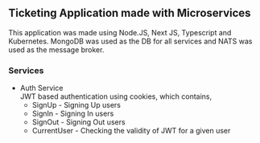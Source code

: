 ## Ticketing Application made with Microservices
This application was made using Node.JS, Next JS, Typescript and Kubernetes. MongoDB was used 
as the DB for all services and NATS was used as the message broker. 

### Services
- Auth Service <br>
JWT based authentication using cookies, which contains,
    - SignUp - Signing Up users
    - SignIn - Signing In users
    - SignOut - Signing Out users
    - CurrentUser - Checking the validity of JWT for a given user



